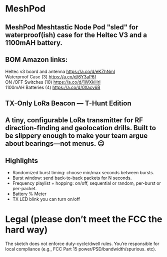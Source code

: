 # MeshPod
## MeshPod Meshtastic Node Pod "sled" for waterproof(ish) case for the Heltec V3 and a 1100mAH battery. 

## BOM Amazon links: 
Heltec v3 board and antenna https://a.co/d/eKZhNmI <br>
Waterproof Case (3) https://a.co/d/6Y3aP6f <br>
ON /OFF Switches (10) https://a.co/d/1WXkHrl <br>
1100mAH Batteries (4) https://a.co/d/0Xacv6B <br>

## TX-Only LoRa Beacon — T-Hunt Edition

## A tiny, configurable LoRa transmitter for RF direction-finding and geolocation drills. Built to be slippery enough to make your team argue about bearings—not menus. 😉

## Highlights
- Randomized burst timing: choose min/max seconds between bursts.
- Burst window: send back-to-back packets for N seconds.
- Frequency playlist + hopping: on/off, sequential or random, per-burst or per-packet.
- Battery % Meter
- TX LED blink you can turn on/off

# Legal (please don’t meet the FCC the hard way)

The sketch does not enforce duty-cycle/dwell rules.
You’re responsible for local compliance (e.g., FCC Part 15 power/PSD/bandwidth/spurious. etc).
